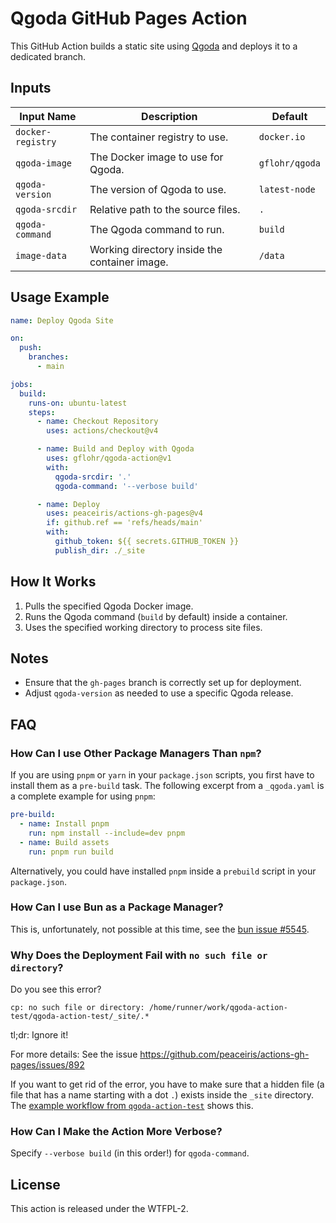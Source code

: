 # Qgoda GitHub Pages Action

This GitHub Action builds a static site using [Qgoda](https://www.qgoda.net/)
and deploys it to a dedicated branch.

## Inputs

| Input Name       | Description                                  | Default        |
|-----------------|-----------------------------------------------|----------------|
| `docker-registry` | The container registry to use.              | `docker.io`    |
| `qgoda-image`   | The Docker image to use for Qgoda.            | `gflohr/qgoda` |
| `qgoda-version` | The version of Qgoda to use.                  | `latest-node`  |
| `qgoda-srcdir`  | Relative path to the source files.            | `.`            |
| `qgoda-command` | The Qgoda command to run.                     | `build`        |
| `image-data`    | Working directory inside the container image. | `/data`        |

## Usage Example

```yaml
name: Deploy Qgoda Site

on:
  push:
    branches:
      - main

jobs:
  build:
    runs-on: ubuntu-latest
    steps:
      - name: Checkout Repository
        uses: actions/checkout@v4

      - name: Build and Deploy with Qgoda
        uses: gflohr/qgoda-action@v1
        with:
          qgoda-srcdir: '.'
          qgoda-command: '--verbose build'

      - name: Deploy
        uses: peaceiris/actions-gh-pages@v4
        if: github.ref == 'refs/heads/main'
        with:
          github_token: ${{ secrets.GITHUB_TOKEN }}
          publish_dir: ./_site
```

## How It Works
1. Pulls the specified Qgoda Docker image.
2. Runs the Qgoda command (`build` by default) inside a container.
3. Uses the specified working directory to process site files.

## Notes
- Ensure that the `gh-pages` branch is correctly set up for deployment.
- Adjust `qgoda-version` as needed to use a specific Qgoda release.

## FAQ

### How Can I use Other Package Managers Than `npm`?

If you are using `pnpm` or `yarn` in your `package.json` scripts, you first
have to install them as a `pre-build` task. The following excerpt from a
`_qgoda.yaml` is a complete example for using `pnpm`:

```yaml
pre-build:
  - name: Install pnpm
    run: npm install --include=dev pnpm
  - name: Build assets
    run: pnpm run build
```

Alternatively, you could have installed `pnpm` inside a `prebuild` script in
your `package.json`.

### How Can I use Bun as a Package Manager?

This is, unfortunately, not possible at this time, see the [bun
issue #5545](https://github.com/oven-sh/bun/issues/5545).

### Why Does the Deployment Fail with `no such file or directory`?

Do you see this error?

```
cp: no such file or directory: /home/runner/work/qgoda-action-test/qgoda-action-test/_site/.*
```

tl;dr: Ignore it!

For more details: See the issue https://github.com/peaceiris/actions-gh-pages/issues/892

If you want to get rid of the error, you have to make sure that a hidden file
(a file that has a name starting with a dot `.`) exists inside the `_site`
directory. The [example workflow from
`qgoda-action-test`](https://github.com/gflohr/qgoda-action-test/blob/main/.github/workflows/qgoda.yaml)
shows this.

### How Can I Make the Action More Verbose?

Specify `--verbose build` (in this order!) for `qgoda-command`.

## License

This action is released under the WTFPL-2.

